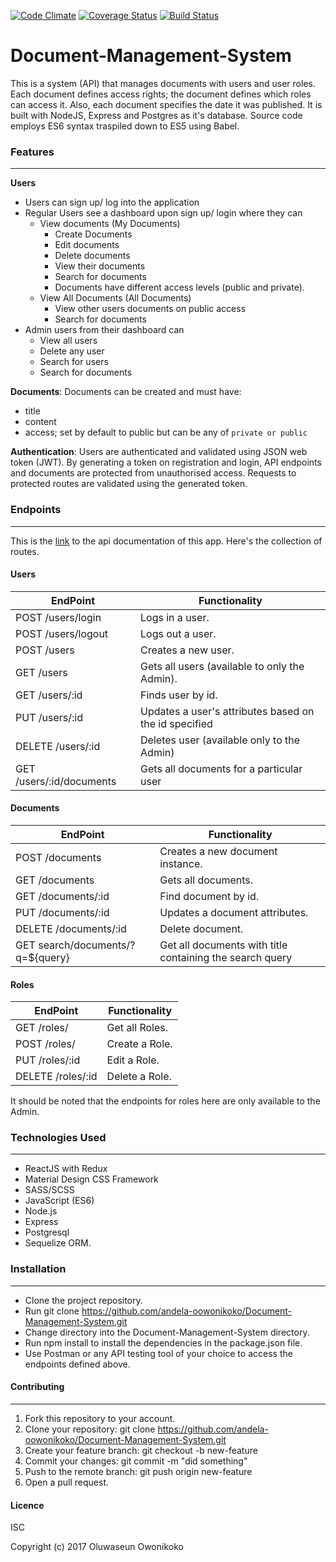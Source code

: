 [![Code Climate](https://codeclimate.com/github/andela-oowonikoko/Document-Management-System/badges/gpa.svg)](https://codeclimate.com/github/andela-oowonikoko/Document-Management-System)
[![Coverage Status](https://coveralls.io/repos/github/andela-oowonikoko/Document-Management-System/badge.svg?branch=development)](https://coveralls.io/github/andela-oowonikoko/Document-Management-System?branch=development)
[![Build Status](https://travis-ci.org/andela-oowonikoko/Document-Management-System.svg?branch=development)](https://travis-ci.org/andela-oowonikoko/Document-Management-System)

# Document-Management-System

This is a system (API) that manages documents with users and user roles. Each document defines access rights; the document defines which roles can access it. Also, each document specifies the date it was published. It is built with NodeJS, Express and Postgres as it's database.
Source code employs ES6 syntax traspiled down to ES5 using Babel.

### Features
---

**Users**
* Users can sign up/ log into the application
* Regular Users see a dashboard upon sign up/ login where they can
  * View documents (My Documents)
    * Create Documents
    * Edit documents
    * Delete documents
    * View their documents
    * Search for documents
    * Documents have different access levels (public and private).
  * View All Documents (All Documents)
    * View other users documents on public access
    * Search for documents
* Admin users from their dashboard can
  * View all users
  * Delete any user
  * Search for users
  * Search for documents


**Documents**:
Documents can be created and must have:
- title
- content
- access; set by default to public but can be any of `private or public`

**Authentication**:
Users are authenticated and validated using JSON web token (JWT).
By generating a token on registration and login, API endpoints and documents are protected from unauthorised access.
Requests to protected routes are validated using the generated token.


### Endpoints
---

This is the [link](https://mydms-staging.herokuapp.com) to the api documentation of this app. Here's the collection of routes.

#### Users
EndPoint                      |   Functionality
------------------------------|------------------------
POST /users/login         |   Logs in a user.
POST /users/logout        |   Logs out a user.
POST /users               |   Creates a new user.
GET /users                |   Gets all users (available to only the Admin).
GET /users/:id           |   Finds user by id.
PUT /users/:id           |   Updates a user's attributes based on the id specified
DELETE /users/:id        |   Deletes user (available only to the Admin)
GET /users/:id/documents   | Gets all documents for a particular user

#### Documents
EndPoint                      |   Functionality
------------------------------|------------------------
POST /documents           |   Creates a new document instance.
GET /documents            |   Gets all documents.
GET /documents/:id       |   Find document by id.
PUT /documents/:id       |   Updates a document attributes.
DELETE /documents/:id    |   Delete document.
GET search/documents/?q=${query} | Get all documents with title containing the search query

#### Roles
EndPoint                      |   Functionality
------------------------------|------------------------
GET /roles/               |   Get all Roles.
POST /roles/               |   Create a Role.
PUT /roles/:id               |   Edit a Role.
DELETE /roles/:id               |   Delete a Role.

It should be noted that the endpoints for roles here are only available to the Admin.


### Technologies Used
---

- ReactJS with Redux
- Material Design CSS Framework
- SASS/SCSS
- JavaScript (ES6)
- Node.js
- Express
- Postgresql
- Sequelize ORM.


### Installation
---

- Clone the project repository.
- Run git clone https://github.com/andela-oowonikoko/Document-Management-System.git
- Change directory into the Document-Management-System directory.
- Run npm install to install the dependencies in the package.json file.
- Use Postman or any API testing tool of your choice to access the endpoints defined above.


#### Contributing
---

1. Fork this repository to your account.
2. Clone your repository: git clone https://github.com/andela-oowonikoko/Document-Management-System.git
3. Create your feature branch: git checkout -b new-feature
4. Commit your changes: git commit -m "did something"
5. Push to the remote branch: git push origin new-feature
6. Open a pull request.

#### Licence
ISC

Copyright (c) 2017 Oluwaseun Owonikoko